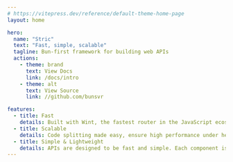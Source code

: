 ```yaml
---
# https://vitepress.dev/reference/default-theme-home-page
layout: home

hero:
  name: "Stric"
  text: "Fast, simple, scalable"
  tagline: Bun-first framework for building web APIs
  actions:
    - theme: brand
      text: View Docs
      link: /docs/intro
    - theme: alt
      text: View Source
      link: //github.com/bunsvr

features:
  - title: Fast
    details: Built with Wint, the fastest router in the JavaScript ecosystem.
  - title: Scalable
    details: Code splitting made easy, ensure high performance under heavy workloads.
  - title: Simple & Lightweight
    details: APIs are designed to be fast and simple. Each component is under 50kB in size. 
---
```


